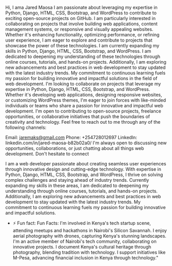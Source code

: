 Hi, I ama Jared Maosa
I am passionate about leveraging my expertise in Python, Django, HTML, CSS, Bootstrap, and WordPress to contribute to exciting open-source projects on GitHub. I am particularly interested in collaborating on projects that involve building web applications, content management systems, or responsive and visually appealing websites. Whether it's enhancing functionality, optimizing performance, or refining user experience, I am eager to explore and contribute to projects that showcase the power of these technologies.
I am currently expanding my skills in Python, Django, HTML, CSS, Bootstrap, and WordPress. I am dedicated to deepening my understanding of these technologies through online courses, tutorials, and hands-on projects. Additionally, I am exploring new advancements and best practices in web development to stay updated with the latest industry trends. My commitment to continuous learning fuels my passion for building innovative and impactful solutions in the field of web development.
I'm looking to collaborate on projects that leverage my expertise in Python, Django, HTML, CSS, Bootstrap, and WordPress. Whether it's developing web applications, designing responsive websites, or customizing WordPress themes, I'm eager to join forces with like-minded individuals or teams who share a passion for innovative and impactful web development. I'm open to contributing to open-source projects, freelance opportunities, or collaborative initiatives that push the boundaries of creativity and technology.
Feel free to reach out to me through any of the following channels:

Email: jaremaks@gmail.com
Phone: +254728012697
LinkedIn: linkedin.com/in/jared-maosa-b82b02a0/
I'm always open to discussing new opportunities, collaborations, or just chatting about all things web development. Don't hesitate to connect

I am a web developer passionate about creating seamless user experiences through innovative design and cutting-edge technology. With expertise in Python, Django, HTML, CSS, Bootstrap, and WordPress, I thrive on solving complex challenges and staying ahead of industry trends. Currently expanding my skills in these areas, I am dedicated to deepening my understanding through online courses, tutorials, and hands-on projects. Additionally, I am exploring new advancements and best practices in web development to stay updated with the latest industry trends. My commitment to continuous learning fuels my passion for building innovative and impactful solutions.
- ⚡ Fun fact: Fun Facts:
I'm involved in Kenya's tech startup scene, attending meetups and hackathons in Nairobi's Silicon Savannah.
I enjoy aerial photography with drones, capturing Kenya's stunning landscapes.
I'm an active member of Nairobi's tech community, collaborating on innovative projects.
I document Kenya's cultural heritage through photography, blending tradition with technology.
I support initiatives like M-Pesa, advancing financial inclusion in Kenya through technology."


